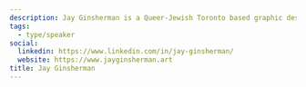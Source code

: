 ```yaml
---
description: Jay Ginsherman is a Queer-Jewish Toronto based graphic designer and conceptual design thinker who also works as a fine artist, map maker, educator and occasionally, a drag queen. Their art and design practice creates tools for education and introspection to guide the public to better understand our complex world. Jay has a Bachelors of Design from OCAD University and was a two time fellow of The Hillel Emerging Artists Fellowship. Jay's independent design practice is based at the Centre for Social Innovation and works along many non profits and socially minded clients including Rainbow Railroad, OCIC and volunteers at Civic Tech for Ample Labs.
tags:
  - type/speaker
social:
  linkedin: https://www.linkedin.com/in/jay-ginsherman/
  website: https://www.jayginsherman.art
title: Jay Ginsherman
---
```


